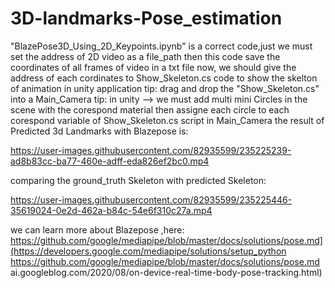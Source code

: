 # 3D-landmarks-Pose_estimation
"BlazePose3D_Using_2D_Keypoints.ipynb" is a correct code,just we must set the address of 2D video as a file_path 
then this code save the coordinates of all frames of video in a txt file
now, we should give the address of each cordinates to Show_Skeleton.cs  code to show the skelton of animation in unity application
tip: drag and drop  the "Show_Skeleton.cs" into a Main_Camera 
tip: in unity --> we must add multi mini Circles in the scene with the corespond material then assigne each circle to each corespond variable of Show_Skeleton.cs script in Main_Camera
the result of Predicted 3d Landmarks with Blazepose is:




https://user-images.githubusercontent.com/82935599/235225239-ad8b83cc-ba77-460e-adff-eda826ef2bc0.mp4

comparing the ground_truth Skeleton with predicted Skeleton:


https://user-images.githubusercontent.com/82935599/235225446-35619024-0e2d-462a-b84c-54e6f310c27a.mp4

we can learn more about Blazepose ,here:
https://github.com/google/mediapipe/blob/master/docs/solutions/pose.md](https://developers.google.com/mediapipe/solutions/setup_python https://github.com/google/mediapipe/blob/master/docs/solutions/pose.md 
ai.googleblog.com/2020/08/on-device-real-time-body-pose-tracking.html)

